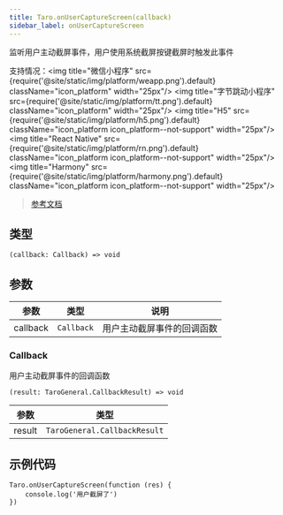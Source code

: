 ```yaml
---
title: Taro.onUserCaptureScreen(callback)
sidebar_label: onUserCaptureScreen
---
```


监听用户主动截屏事件，用户使用系统截屏按键截屏时触发此事件

支持情况：<img title="微信小程序" src={require('@site/static/img/platform/weapp.png').default} className="icon_platform" width="25px"/> <img title="字节跳动小程序" src={require('@site/static/img/platform/tt.png').default} className="icon_platform" width="25px"/> <img title="H5" src={require('@site/static/img/platform/h5.png').default} className="icon_platform icon_platform--not-support" width="25px"/> <img title="React Native" src={require('@site/static/img/platform/rn.png').default} className="icon_platform icon_platform--not-support" width="25px"/> <img title="Harmony" src={require('@site/static/img/platform/harmony.png').default} className="icon_platform icon_platform--not-support" width="25px"/>

> [参考文档](https://developers.weixin.qq.com/miniprogram/dev/api/device/screen/wx.onUserCaptureScreen.html)

## 类型

```tsx
(callback: Callback) => void
```

## 参数

| 参数 | 类型 | 说明 |
| --- | --- | --- |
| callback | `Callback` | 用户主动截屏事件的回调函数 |

### Callback

用户主动截屏事件的回调函数

```tsx
(result: TaroGeneral.CallbackResult) => void
```

| 参数 | 类型 |
| --- | --- |
| result | `TaroGeneral.CallbackResult` |

## 示例代码

```tsx
Taro.onUserCaptureScreen(function (res) {
    console.log('用户截屏了')
})
```
